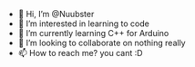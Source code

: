 - 👋 Hi, I’m @Nuubster
- 👀 I’m interested in learning to code
- 🌱 I’m currently learning C++ for Arduino
- 💞️ I’m looking to collaborate on nothing really
- 📫 How to reach me? you cant :D

<!---
Nuubster/Nuubster is a ✨ special ✨ repository because its `README.md` (this file) appears on your GitHub profile.
You can click the Preview link to take a look at your changes.
--->
